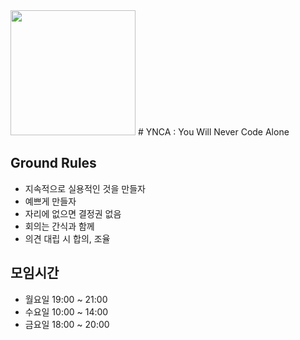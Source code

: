 <img src="https://raw.githubusercontent.com/yskoh/2014-03-YNCA/master/ynca.png" height="200" width="200" >
# YNCA : You Will Never Code Alone

## Ground Rules
* 지속적으로 실용적인 것을 만들자
* 예쁘게 만들자
* 자리에 없으면 결정권 없음
* 회의는 간식과 함께
* 의견 대립 시 합의, 조율

## 모임시간
* 월요일 19:00 ~ 21:00
* 수요일 10:00 ~ 14:00
* 금요일 18:00 ~ 20:00
